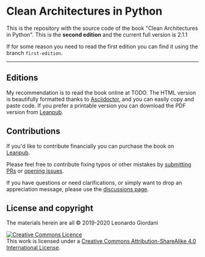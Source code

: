 # Clean Architectures in Python

This is the repository with the source code of the book "Clean Architectures in Python".
This is the **second edition** and the current full version is 2.1.1

If for some reason you need to read the first edition you can find it using the branch `first-edition`.

---

## Editions

My recommendation is to read the book online at TODO. The HTML version is beautifully formatted thanks to [Asciidoctor](https://asciidoctor.org/), and you can easily copy and paste code. If you prefer a printable version you can download the PDF version from [Leanpub](https://leanpub.com/clean-architectures-in-python).

## Contributions

If you'd like to contribute financially you can purchase the book on [Leanpub](https://leanpub.com/clean-architectures-in-python).

Please feel free to contribute fixing typos or other mistakes by [submitting PRs](https://github.com/pycabook/pycabook/pulls) or [opening issues](https://github.com/pycabook/pycabook/issues).

If you have questions or need clarifications, or simply want to drop an appreciation message, please use the [discussions page](https://github.com/pycabook/pycabook/discussions).

## License and copyright

The materials herein are all &copy; 2019-2020 Leonardo Giordani

<a rel="license" href="http://creativecommons.org/licenses/by-sa/4.0/"><img alt="Creative Commons Licence" style="border-width:0" src="https://i.creativecommons.org/l/by-sa/4.0/88x31.png" /></a><br />This work is licensed under a <a rel="license" href="http://creativecommons.org/licenses/by-sa/4.0/">Creative Commons Attribution-ShareAlike 4.0 International License</a>.
